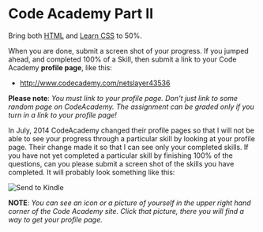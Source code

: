 # Code Academy Part II

Bring both [HTML](https://www.codecademy.com/learn/learn-html)
and [Learn CSS](https://www.codecademy.com/learn/learn-css) to 50%.

When you are done, submit a screen shot of your progress. If you jumped ahead, and completed 100% of a Skill, then submit a link to your Code Academy **profile page**,
like this:

- <http://www.codecademy.com/netslayer43536>

**Please note**: *You must link to your profile page. Don't just link to some random page on CodeAcademy. The assignment can be graded only if you turn in a link to your profile page!*

In July, 2014 CodeAcademy changed their profile pages so that I will not be able to see your progress through a particular skill by looking at your profile page. Their change made it so that I can see only your completed skills. If you have not yet completed a particular skill by finishing 100% of the questions, can you please submit a screen shot of the skills you have completed. It will probably look something like this:

![Send to Kindle](https://drive.google.com/uc?export=view&id=0B25UTAlOfPRGcnB5VG8zMVVDWFE)

**NOTE**: _You can see an icon or a picture of yourself in the upper right hand corner of the Code Academy site. Click that picture, there you will find a way to get your profile page._
